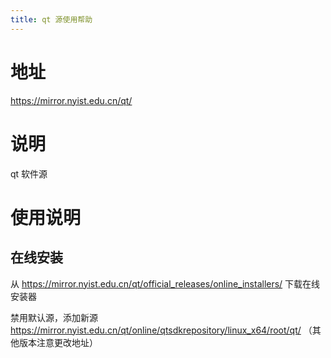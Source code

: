```yaml
---
title: qt 源使用帮助
---
```


地址
====

<https://mirror.nyist.edu.cn/qt/>

说明
====

qt 软件源

使用说明
========

## 在线安装

从 <https://mirror.nyist.edu.cn/qt/official_releases/online_installers/> 下载在线安装器

禁用默认源，添加新源 <https://mirror.nyist.edu.cn/qt/online/qtsdkrepository/linux_x64/root/qt/> （其他版本注意更改地址）